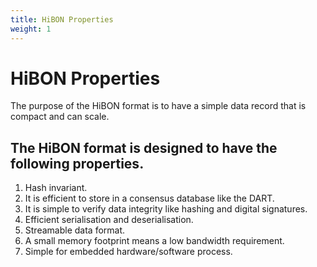 ```yaml
---
title: HiBON Properties 
weight: 1 
---
```


# HiBON Properties
The purpose of the HiBON format is to have a simple data record that is compact and can scale.

## The HiBON format is designed to have the following properties.

1. Hash invariant.
2. It is efficient to store in a consensus database like the DART.
3. It is simple to verify data integrity like hashing and digital signatures.
4. Efficient serialisation and deserialisation.
5. Streamable data format.
6. A small memory footprint means a low bandwidth requirement.
7. Simple for embedded hardware/software process.


